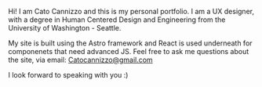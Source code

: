 Hi! I am Cato Cannizzo and this is my personal portfolio. I am a UX designer, with a degree in Human Centered Design and Engineering from the University of Washington - Seattle.

My site is built using the Astro framework and React is used underneath for componenets that need advanced JS. Feel free to ask me questions about the site, via email: Catocannizzo@gmail.com 

I look forward to speaking with you :)